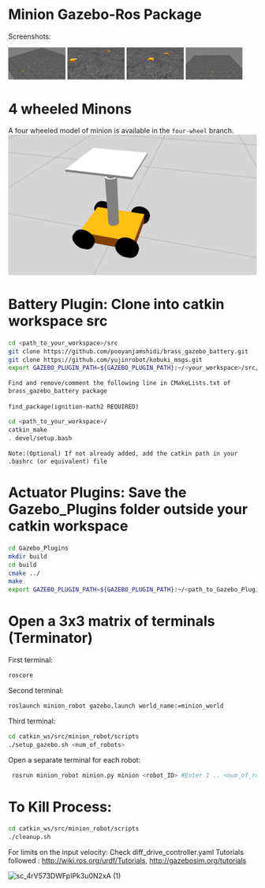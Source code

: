 # Minion Gazebo-Ros Package 
Screenshots:

<img src="minion_robot/images/1.jpg" width="23%"></img> <img src="minion_robot/images/2.jpg" width="23%"></img> <img src="minion_robot/images/3.jpg" width="23%"></img> <img src="minion_robot/images/4.jpg" width="23%"></img> 

# 4 wheeled Minons
A four wheeled model of minion is available in the `four-wheel` branch.
<img src="minion_robot/images/fourwheel.jpg">

# Battery Plugin: Clone into catkin workspace src

```bash
cd <path_to_your_workspace>/src
git clone https://github.com/pooyanjamshidi/brass_gazebo_battery.git
git clone https://github.com/yujinrobot/kobuki_msgs.git
export GAZEBO_PLUGIN_PATH=${GAZEBO_PLUGIN_PATH}:~/<your_workspace>/src/brass_gazebo_battery/build/devel/lib
```
```
Find and remove/comment the following line in CMakeLists.txt of brass_gazebo_battery package

find_package(ignition-math2 REQUIRED)
```

```bash
cd <path_to_your_workspace>/
catkin_make
. devel/setup.bash
```
```
Note:(Optional) If not already added, add the catkin path in your .bashrc (or equivalent) file
```

# Actuator Plugins: Save the Gazebo_Plugins folder outside your catkin workspace
```bash
cd Gazebo_Plugins
mkdir build
cd build
cmake ../
make
export GAZEBO_PLUGIN_PATH=${GAZEBO_PLUGIN_PATH}:~/<path_to_Gazebo_Plugins>/Gazebo_Plugins/build
```
# Open a 3x3 matrix of terminals (Terminator)
First terminal:
```bash
roscore
```
Second terminal:
```bash
roslaunch minion_robot gazebo.launch world_name:=minion_world
```

Third terminal:
```bash
cd catkin_ws/src/minion_robot/scripts
./setup_gazebo.sh <num_of_robots>
```

Open a separate terminal for each robot:
```bash
 rosrun minion_robot minion.py minion <robot_ID> #Enter 1 .. <num_of_robots> in each new terminal
```

# To Kill Process:
```bash
cd catkin_ws/src/minion_robot/scripts
./cleanup.sh
```
For limits on the input velocity: Check diff_drive_controller.yaml Tutorials followed : http://wiki.ros.org/urdf/Tutorials,  http://gazebosim.org/tutorials




![sc_4rV573DWFpIPk3u0N2xA (1)](https://user-images.githubusercontent.com/14311538/76163974-cf472880-6170-11ea-9d3f-36ec08b1a464.png)
